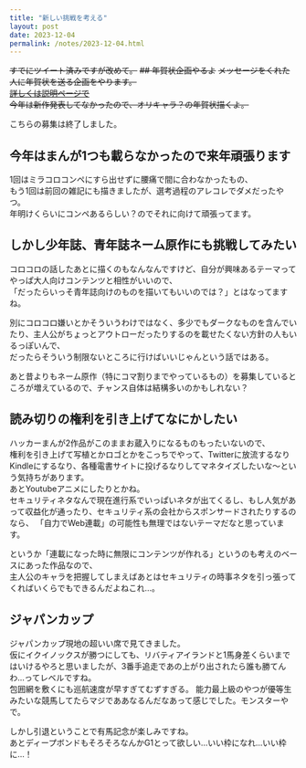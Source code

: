 ```yaml
---
title: "新しい挑戦を考える"
layout: post
date: 2023-12-04
permalink: /notes/2023-12-04.html
---
```


~~すでにツイート済みですが改めて。~~
~~## 年賀状企画やるよ~~
~~メッセージをくれた人に年賀状を送る企画をやります。~~  
~~[詳しくは説明ページで](https://fukahorock.rock54.net/events/2024newyear)~~  
~~今年は新作発表してなかったので、オリキャラ？の年賀状描くよ。~~  
  
こちらの募集は終了しました。

## 今年はまんが1つも載らなかったので来年頑張ります
1回はミラコロコンペにすら出せずに腰痛で間に合わなかったもの、  
もう1回は前回の雑記にも描きましたが、選考過程のアレコレでダメだったやつ。  
年明けくらいにコンペあるらしい？のでそれに向けて頑張ってます。


## しかし少年誌、青年誌ネーム原作にも挑戦してみたい
コロコロの話したあとに描くのもなんなんですけど、自分が興味あるテーマってやっぱ大人向けコンテンツと相性がいいので、  
「だったらいっそ青年誌向けのものを描いてもいいのでは？」とはなってますね。  
  
別にコロコロ嫌いとかそういうわけではなく、多少でもダークなものを含んでいたり、主人公がちょっとアウトローだったりするのを載せたくない方針の人もいるっぽいんで、  
だったらそういう制限ないところに行けばいいじゃんという話ではある。  
  
あと昔よりもネーム原作（特にコマ割りまでやっているもの）を募集しているところが増えているので、チャンス自体は結構多いのかもしれない？


## 読み切りの権利を引き上げてなにかしたい
ハッカーまんが2作品がこのままお蔵入りになるものもったいないので、  
権利を引き上げて写植とかロゴとかをこっちでやって、Twitterに放流するなりKindleにするなり、各種電書サイトに投げるなりしてマネタイズしたいな〜という気持ちがあります。  
あとYoutubeアニメにしたりとかね。  
セキュリティネタなんで現在進行系でいっぱいネタが出てくるし、もし人気があって収益化が通ったり、セキュリティ系の会社からスポンサードされたりするのなら、
「自力でWeb連載」の可能性も無理ではないテーマだなと思っています。  
  
というか「連載になった時に無限にコンテンツが作れる」というのも考えのベースにあった作品なので、  
主人公のキャラを把握してしまえばあとはセキュリティの時事ネタを引っ張ってくればいくらでもできるんだよねこれ...。


## ジャパンカップ
ジャパンカップ現地の超いい席で見てきました。  
仮にイクイノックスが勝つにしても、リバティアイランドと1馬身差くらいまではいけるやろと思いましたが、3番手追走であの上がり出されたら誰も勝てんわ...ってレベルですね。  
包囲網を敷くにも巡航速度が早すぎてむずすぎる。
能力最上級のやつが優等生みたいな競馬してたらマジでああなるんだなあって感じでした。モンスターやで。
  
しかし引退ということで有馬記念が楽しみですね。  
あとディープボンドもそろそろなんかG1とって欲しい...いい枠になれ...いい枠に...！